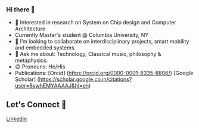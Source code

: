 ### Hi there 👋

- 🌱 Interested in research on System on Chip design and Computer Architecture 
- Currently Master's student @ Columbia University, NY
- 👯 I’m looking to collaborate on interdisciplinary projects, smart mobility and embedded systems. 
- 💬 Ask me about: Technology, Classical music, philosophy & metaphysics. 
- 😄 Pronouns: He/His
- Publications: [Orcid] (https://orcid.org/0000-0001-8335-8806/) [Google Scholar] (https://scholar.google.co.in/citations?user=8ywhEMYAAAAJ&hl=en)

## Let's Connect 🔗
[Linkedin](https://linkedin.com/in/srivatsan-raveendran/)
